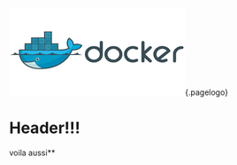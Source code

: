 <!-- TITLE: Wiki -->
<!-- SUBTITLE: A quick summary of Wiki -->
![Docker](/uploads/docker.png "Docker"){.pagelogo}
# Header!!!

voila aussi**